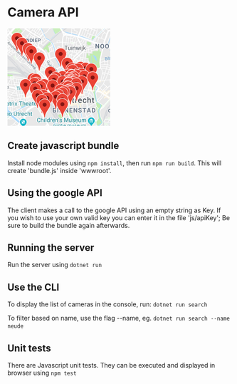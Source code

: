 # Camera API

![demo](https://github.com/peerhenry/CameraApi/blob/master/snip.PNG)

## Create javascript bundle
Install node modules using `npm install`, then run `npm run build`. This will create 'bundle.js' inside 'wwwroot'.

## Using the google API
The client makes a call to the google API using an empty string as Key. If you wish to use your own valid key you can enter it in the file 'js/apiKey';
Be sure to build the bundle again afterwards.

## Running the server
Run the server using `dotnet run`

## Use the CLI
To display the list of cameras in the console, run: `dotnet run search`

To filter based on name, use the flag --name, eg. `dotnet run search --name neude`

## Unit tests
There are Javascript unit tests. They can be executed and displayed in browser using `npm test`